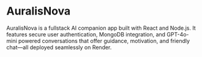 # AuralisNova
AuralisNova is a fullstack AI companion app built with React and Node.js. It features secure user authentication, MongoDB integration, and GPT-4o-mini powered conversations that offer guidance, motivation, and friendly chat—all deployed seamlessly on Render.

